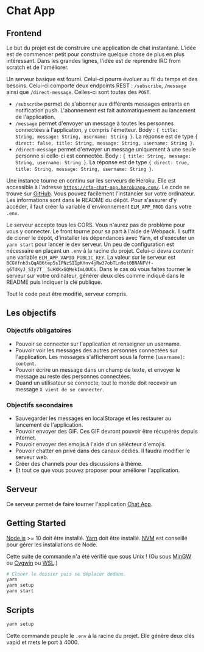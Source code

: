 # Chat App

## Frontend

Le but du projet est de construire une application de chat instantané. L'idée est de commencer petit pour construire quelque chose de plus en plus intéressant. Dans les grandes lignes, l'idée est de reprendre IRC from scratch et de l'améliorer.

Un serveur basique est fourni. Celui-ci pourra évoluer au fil du temps et des besoins. Celui-ci comporte deux endpoints REST : `/subscribe`, `/message` ainsi que `/direct-message`. Celles-ci sont toutes des `POST`.

- `/subscribe` permet de s'abonner aux différents messages entrants en notification push. L'abonnement est fait automatiquement au lancement de l'application.
- `/message` permet d'envoyer un message à toutes les personnes connectées à l'application, y compris l'émetteur. Body : `{ title: String, message: String, username: String }`. La réponse est de type `{ direct: false, title: String, message: String, username: String }`.
- `/direct-message` permet d'envoyer un message uniquement à une seule personne si celle-ci est connectée. Body : `{ title: String, message: String, username: String }`. La réponse est de type `{ direct: true, title: String, message: String, username: String }`.


Une instance tourne en continu sur les serveurs de Heroku. Elle est accessible à l'adresse [`https://cfa-chat-app.herokuapp.com/`](https://cfa-chat-app.herokuapp.com/). Le code se trouve sur [GitHub](https://github.com/ghivert/chat-app). Vous pouvez facilement l'instancier sur votre
ordinateur. Les informations sont dans le README du dépôt. Pour s'assurer d'y accéder, il faut créer la variable d'environnement `ELM_APP_PROD` dans votre `.env`.

Le serveur accepte tous les CORS. Vous n'aurez pas de problème pour vous y connecter. Le front tourne pour sa part à l'aide de Webpack. Il suffit de cloner le dépôt, d'installer les dépendances avec Yarn, et d'exécuter un `yarn start` pour lancer le dev serveur. Un peu de configuration est nécessaire en plaçant un `.env` à la racine du projet. Celui-ci devra contenir une variable `ELM_APP_VAPID_PUBLIC_KEY`. La valeur sur le serveur est `BCGVfnh3sQqAB6tep5s1PNzSI1pKYnv4jRw37obTLn9ot0BNANFVf-q6TdKyJ_SIy7T__5uHXKxGQMekImLOUCs`. Dans le cas où vous faites tourner le serveur sur votre ordinateur, générer deux clés comme indiqué dans le README puis indiquer la clé publique.

Tout le code peut être modifié, serveur compris.

## Les objectifs

### Objectifs obligatoires

- Pouvoir se connecter sur l'application et renseigner un username.
- Pouvoir voir les messages des autres personnes connectées sur l'application. Les messages s'afficheront sous la forme `[username]: content`.
- Pouvoir écrire un message dans un champ de texte, et envoyer le message au reste des personnes connectées.
- Quand un utilisateur se connecte, tout le monde doit recevoir un message `X vient de se connecter`.

### Objectifs secondaires

- Sauvegarder les messages en localStorage et les restaurer au lancement de l'application.
- Pouvoir envoyer des GIF. Ces GIF devront pouvoir être récupérés depuis internet.
- Pouvoir envoyer des emojis à l'aide d'un sélécteur d'emojis.
- Pouvoir chatter en privé dans des canaux dédiés. Il faudra modifier le serveur web.
- Créer des channels pour des discussions à thème.
- Et tout ce que vous pouvez proposer pour améliorer l'application.

## Serveur

Ce serveur permet de faire tourner l'application [Chat App](https://github.com/ghivert/chat-app-front).

## Getting Started

[Node.js](https://nodejs.org/en/) >= 10 doit être installé. [Yarn](https://yarnpkg.com/lang/en/) doit être installé. [NVM](https://github.com/nvm-sh/nvm) est conseillé pour gérer les installations de Node.

Cette suite de commande n'a été vérifié que sous Unix ! (Ou sous [MinGW](http://www.mingw.org/) ou [Cygwin](https://www.cygwin.com/) ou [WSL](https://docs.microsoft.com/fr-fr/windows/wsl/install-win10).)

```bash
# Cloner le dossier puis se déplacer dedans.
yarn
yarn setup
yarn start
```

## Scripts

```bash
yarn setup
```

Cette commande peuple le `.env` à la racine du projet. Elle génère deux clés vapid et mets le port à 4000.
